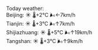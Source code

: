Today weather:  
Beijing: ☀️   🌡️+2°C 🌬️←7km/h  
Tianjin: ☀️   🌡️+3°C 🌬️↑7km/h  
Shijiazhuang: ☀️   🌡️+5°C 🌬️↑19km/h  
Tangshan: ☀️   🌡️+3°C 🌬️↑9km/h  
